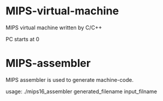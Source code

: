 # MIPS-virtual-machine
MIPS virtual machine written by C/C++

PC starts at 0

# MIPS-assembler
MIPS assembler is used to generate machine-code.

usage: ./mips16_assembler generated_filename input_filname
